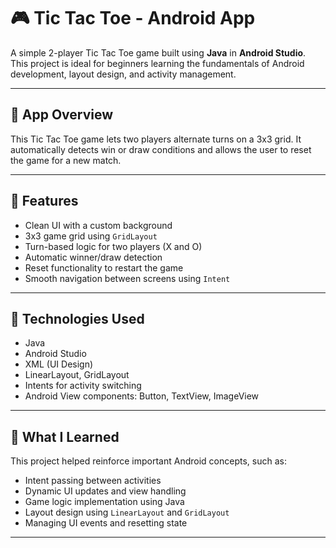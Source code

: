 # 🎮 Tic Tac Toe - Android App

A simple 2-player Tic Tac Toe game built using **Java** in **Android Studio**. This project is ideal for beginners learning the fundamentals of Android development, layout design, and activity management.

---

## 📱 App Overview

This Tic Tac Toe game lets two players alternate turns on a 3x3 grid. It automatically detects win or draw conditions and allows the user to reset the game for a new match.

---

## 🧩 Features

- Clean UI with a custom background
- 3x3 game grid using `GridLayout`
- Turn-based logic for two players (X and O)
- Automatic winner/draw detection
- Reset functionality to restart the game
- Smooth navigation between screens using `Intent`

---

## 🚀 Technologies Used

- Java
- Android Studio
- XML (UI Design)
- LinearLayout, GridLayout
- Intents for activity switching
- Android View components: Button, TextView, ImageView

---

## 🎯 What I Learned

This project helped reinforce important Android concepts, such as:

- Intent passing between activities
- Dynamic UI updates and view handling
- Game logic implementation using Java
- Layout design using `LinearLayout` and `GridLayout`
- Managing UI events and resetting state

---

